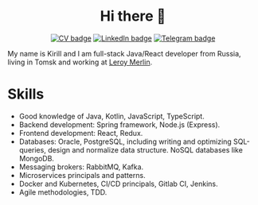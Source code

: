 <h1 align="center">Hi there 👋</h1>
<div align="center">
  
  [![CV badge](https://img.shields.io/badge/-CV-green?style=flat)](https://ilekir.online/)
  [![LinkedIn badge](https://img.shields.io/badge/-LinkedIn-blue?logo=linkedin&style=flat)](https://linkedin.com/in/liveisgood8)
  [![Telegram badge](https://img.shields.io/badge/-Telegram-informational?logo=telegram&style=flat)](https://t.me/liveisgood8)
  
</div>

My name is Kirill and I am full-stack Java/React developer from Russia, living in Tomsk and working at [Leroy Merlin](https://tech.leroymerlin.ru/).



Skills
======================

- Good knowledge of Java, Kotlin, JavaScript, TypeScript.
- Backend development: Spring framework, Node.js (Express).
- Frontend development: React, Redux.
- Databases: Oracle, PostgreSQL, including writing and optimizing SQL-queries, design and normalize data structure. NoSQL databases like MongoDB.
- Messaging brokers: RabbitMQ, Kafka.
- Microservices principals and patterns.
- Docker and Kubernetes, CI/CD principals, Gitlab CI, Jenkins.
- Agile methodologies, TDD.
